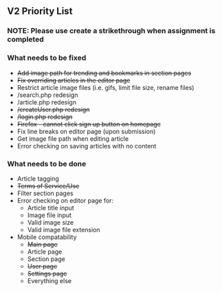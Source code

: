 ## V2 Priority List
### NOTE: Please use create a strikethrough when assignment is completed

### What needs to be fixed
* ~~Add image path for trending and bookmarks in section pages~~
* ~~Fix overriding articles in the editor page~~
* Restrict article image files (i.e. gifs, limit file size, rename files)
* /search.php redesign
* /article.php redesign
* ~~/createUser.php redesign~~
* ~~/login.php redesign~~
* ~~Firefox - cannot click sign up button on homepage~~
* Fix line breaks on editor page (upon submission)
* Get image file path when editing article
* Error checking on saving articles with no content

### What needs to be done
* Article tagging
* ~~Terms of Service/Use~~
* Filter section pages
* Error checking on editor page for:
   * Article title input
   * Image file input
   * Valid image size
   * Valid image file extension
* Mobile compatability
   * ~~Main page~~
   * Article page
   * Section page
   * ~~User page~~
   * ~~Settings page~~
   * Everything else
